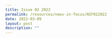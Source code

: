 ```yaml
---
title: Issue 02 2022
permalink: /resources/news-in-focus/NIF022022
date: 2022-03-09
layout: post
description: ""
---
```

